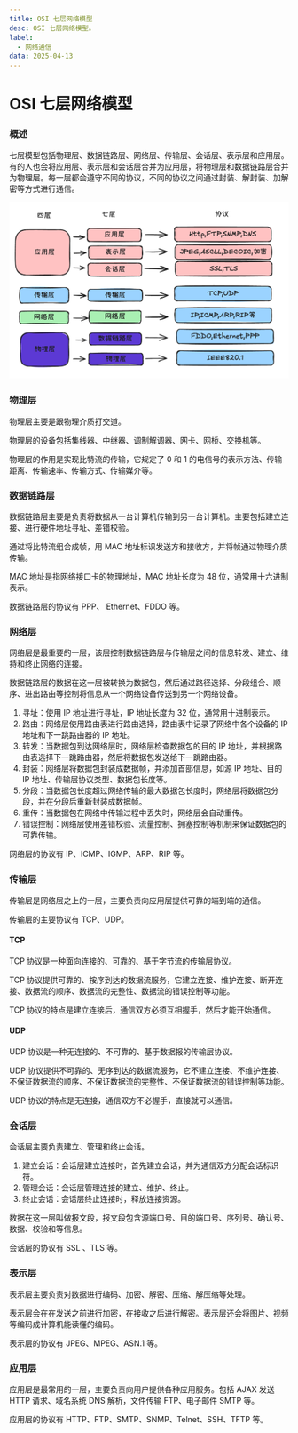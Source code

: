 ```yaml
---
title: OSI 七层网络模型
desc: OSI 七层网络模型。
label:
  - 网络通信
data: 2025-04-13
---
```


# OSI 七层网络模型

### 概述

七层模型包括物理层、数据链路层、网络层、传输层、会话层、表示层和应用层。有的人也会将应用层、表示层和会话层合并为应用层，将物理层和数据链路层合并为物理层。每一层都会遵守不同的协议，不同的协议之间通过封装、解封装、加解密等方式进行通信。

![20250413135358](https://raw.githubusercontent.com/CodingAndSleeping/picgo/master/20250413135358.png)

### 物理层

物理层主要是跟物理介质打交道。

物理层的设备包括集线器、中继器、调制解调器、网卡、网桥、交换机等。

物理层的作用是实现比特流的传输，它规定了 0 和 1 的电信号的表示方法、传输距离、传输速率、传输方式、传输媒介等。

### 数据链路层

数据链路层主要是负责将数据从一台计算机传输到另一台计算机。主要包括建立连接、进行硬件地址寻址、差错校验。

通过将比特流组合成帧，用 MAC 地址标识发送方和接收方，并将帧通过物理介质传输。

MAC 地址是指网络接口卡的物理地址，MAC 地址长度为 48 位，通常用十六进制表示。

数据链路层的协议有 PPP、 Ethernet、FDDO 等。

### 网络层

网络层是最重要的一层，该层控制数据链路层与传输层之间的信息转发、建立、维持和终止网络的连接。

数据链路层的数据在这一层被转换为数据包，然后通过路径选择、分段组合、顺序、进出路由等控制将信息从一个网络设备传送到另一个网络设备。

1. 寻址：使用 IP 地址进行寻址，IP 地址长度为 32 位，通常用十进制表示。
2. 路由：网络层使用路由表进行路由选择，路由表中记录了网络中各个设备的 IP 地址和下一跳路由器的 IP 地址。
3. 转发：当数据包到达网络层时，网络层检查数据包的目的 IP 地址，并根据路由表选择下一跳路由器，然后将数据包发送给下一跳路由器。
4. 封装：网络层将数据包封装成数据帧，并添加首部信息，如源 IP 地址、目的 IP 地址、传输层协议类型、数据包长度等。
5. 分段：当数据包长度超过网络传输的最大数据包长度时，网络层将数据包分段，并在分段后重新封装成数据帧。
6. 重传：当数据包在网络中传输过程中丢失时，网络层会自动重传。
7. 错误控制：网络层使用差错校验、流量控制、拥塞控制等机制来保证数据包的可靠传输。

网络层的协议有 IP、ICMP、IGMP、ARP、RIP 等。

### 传输层

传输层是网络层之上的一层，主要负责向应用层提供可靠的端到端的通信。

传输层的主要协议有 TCP、UDP。

#### TCP

TCP 协议是一种面向连接的、可靠的、基于字节流的传输层协议。

TCP 协议提供可靠的、按序到达的数据流服务，它建立连接、维护连接、断开连接、数据流的顺序、数据流的完整性、数据流的错误控制等功能。

TCP 协议的特点是建立连接后，通信双方必须互相握手，然后才能开始通信。

#### UDP

UDP 协议是一种无连接的、不可靠的、基于数据报的传输层协议。

UDP 协议提供不可靠的、无序到达的数据流服务，它不建立连接、不维护连接、不保证数据流的顺序、不保证数据流的完整性、不保证数据流的错误控制等功能。

UDP 协议的特点是无连接，通信双方不必握手，直接就可以通信。

### 会话层

会话层主要负责建立、管理和终止会话。

1. 建立会话：会话层建立连接时，首先建立会话，并为通信双方分配会话标识符。
2. 管理会话：会话层管理连接的建立、维护、终止。
3. 终止会话：会话层终止连接时，释放连接资源。

数据在这一层叫做报文段，报文段包含源端口号、目的端口号、序列号、确认号、数据、校验和等信息。

会话层的协议有 SSL 、TLS 等。

### 表示层

表示层主要负责对数据进行编码、加密、解密、压缩、解压缩等处理。

表示层会在在发送之前进行加密，在接收之后进行解密。表示层还会将图片、视频等编码成计算机能读懂的编码。

表示层的协议有 JPEG、MPEG、ASN.1 等。

### 应用层

应用层是最常用的一层，主要负责向用户提供各种应用服务。包括 AJAX 发送 HTTP 请求、域名系统 DNS 解析，文件传输 FTP、电子邮件 SMTP 等。

应用层的协议有 HTTP、FTP、SMTP、SNMP、Telnet、SSH、TFTP 等。
